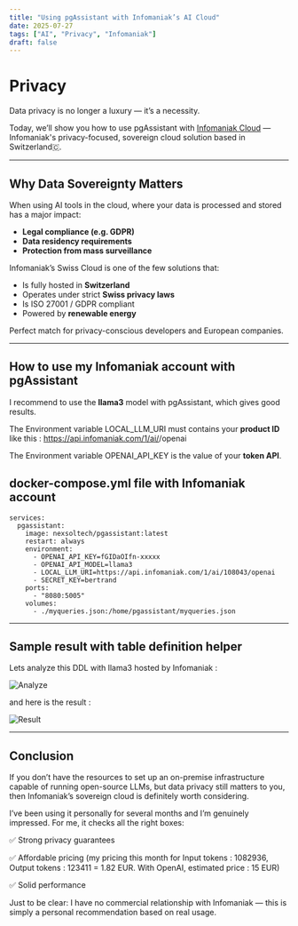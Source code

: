 ```yaml
---
title: "Using pgAssistant with Infomaniak’s AI Cloud"
date: 2025-07-27
tags: ["AI", "Privacy", "Infomaniak"]
draft: false
---
```


# Privacy
 
Data privacy is no longer a luxury — it’s a necessity.

Today, we’ll show you how to use pgAssistant with [Infomaniak Cloud](https://www.infomaniak.com/fr/hebergement/ai-tools) — Infomaniak's privacy-focused, sovereign cloud solution based in Switzerland🇨.

---

## Why Data Sovereignty Matters

When using AI tools in the cloud, where your data is processed and stored has a major impact:

- **Legal compliance (e.g. GDPR)**
- **Data residency requirements**
- **Protection from mass surveillance**

Infomaniak’s Swiss Cloud is one of the few solutions that:
- Is fully hosted in **Switzerland**
- Operates under strict **Swiss privacy laws**
- Is ISO 27001 / GDPR compliant
- Powered by **renewable energy**

Perfect match for privacy-conscious developers and European companies.

---

## How to use my Infomaniak account with pgAssistant

I recommend to use the **llama3** model with pgAssistant, which gives good results.

The Environment variable LOCAL_LLM_URI must contains your **product ID** like this : https://api.infomaniak.com/1/ai/<productid>/openai
    
The Environment variable OPENAI_API_KEY is the value of your **token API**.
    
    
## docker-compose.yml file with Infomaniak account
```  
services:
  pgassistant:
    image: nexsoltech/pgassistant:latest
    restart: always
    environment:
      - OPENAI_API_KEY=fGIDaOIfn-xxxxx
      - OPENAI_API_MODEL=llama3
      - LOCAL_LLM_URI=https://api.infomaniak.com/1/ai/108043/openai
      - SECRET_KEY=bertrand
    ports:
      - "8080:5005"
    volumes:
      - ./myqueries.json:/home/pgassistant/myqueries.json
```

---

## Sample result with table definition helper

Lets analyze this DDL with llama3 hosted by Infomaniak :

![Analyze](/pgassistant-blog/images/infomaniak_tabledef.webp)

and here is the result :

![Result](/pgassistant-blog/images/infomaniak_result.webp)

---

## Conclusion

If you don’t have the resources to set up an on-premise infrastructure capable of running open-source LLMs, but data privacy still matters to you, then Infomaniak’s sovereign cloud is definitely worth considering.

I’ve been using it personally for several months and I’m genuinely impressed. For me, it checks all the right boxes:

✅ Strong privacy guarantees

✅ Affordable pricing (my pricing this month for Input tokens : 1082936, Output tokens : 123411 = 1.82 EUR. With OpenAI, estimated price : 15 EUR)

✅ Solid performance

Just to be clear: I have no commercial relationship with Infomaniak — this is simply a personal recommendation based on real usage.

